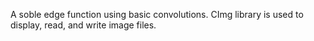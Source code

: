 A soble edge function using basic convolutions.
CImg library is used to display, read, and write image files.
